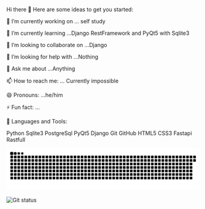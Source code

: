 Hi there 👋
Here are some ideas to get you started:

🔭 I’m currently working on ... self study



🌱 I’m currently learning ...Django RestFramework and PyQt5 with Sqlite3



👯 I’m looking to collaborate on ...Django


🤔 I’m looking for help with ...Nothing


💬 Ask me about ...Anything


📫 How to reach me: ... Currently impossible


😄 Pronouns: ...he/him


⚡ Fun fact: ...


🚀 Languages and Tools:

Python Sqlite3 PostgreSql PyQt5 Django Git GitHub HTML5 CSS3 Fastapi Rastfull


![Git hub snake](https://raw.githubusercontent.com/theMir8/theMir8/9973dc63b67e2628603de8868cce7a069ff00873/github-contribution-grid-snake.svg)

![Git status](https://github-readme-stats.vercel.app/api?username=Begzod2004&count_private=true&show_icons=true&theme=radical)

